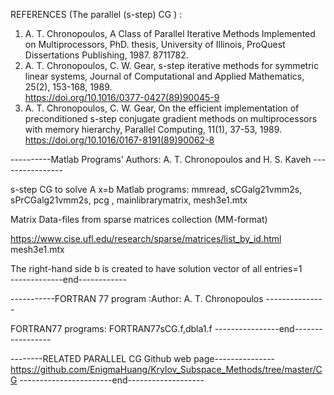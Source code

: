 REFERENCES (The parallel  (s-step) CG )  :
1. A. T. Chronopoulos, A Class of Parallel Iterative Methods Implemented on Multiprocessors,  PhD. thesis,  University of Illinois, ProQuest Dissertations Publishing, 1987. 8711782. 
2. A. T. Chronopoulos, C. W. Gear, s-step iterative methods for symmetric linear systems, 
 Journal of Computational and Applied Mathematics, 25(2), 153-168, 1989.  
https://doi.org/10.1016/0377-0427(89)90045-9      
3. A. T. Chronopoulos, C. W. Gear, On the efficient implementation of preconditioned s-step conjugate gradient methods on multiprocessors  with memory hierarchy, Parallel Computing, 11(1),  37-53, 1989.  
https://doi.org/10.1016/0167-8191(89)90062-8       

----------Matlab Programs’ Authors: A. T. Chronopoulos and H. S. Kaveh   ---------------- 

 s-step CG to solve A x=b 
Matlab programs: mmread, sCGalg21vmm2s, sPrCGalg21vmm2s, pcg , mainlibrarymatrix, mesh3e1.mtx 

 Matrix Data-files from sparse matrices collection (MM-format) 
 
 https://www.cise.ufl.edu/research/sparse/matrices/list_by_id.html              
   mesh3e1.mtx 
   
The right-hand side b is created to have solution vector of all entries=1  
-------------end------------

-----------FORTRAN 77 program :Author:  A. T. Chronopoulos ---------------

FORTRAN77 programs: FORTRAN77sCG.f,dbla1.f
----------------end----------------- 

--------RELATED PARALLEL CG Github web page---------------
https://github.com/EnigmaHuang/Krylov_Subspace_Methods/tree/master/CG
-----------------------end-------------------
